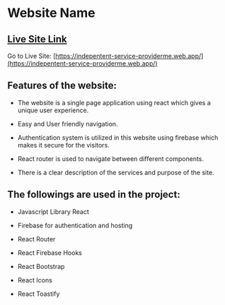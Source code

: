 # Website Name

## [Live Site Link](https://indepentent-service-providerme.web.app/)

Go to Live Site: [https://indepentent-service-providerme.web.app/](https://indepentent-service-providerme.web.app/)

## Features of the website:

- The website is a single page application using react which gives a unique user experience.

- Easy and User friendly navigation.

- Authentication system is utilized in this website using firebase which makes it secure for the visitors.

- React router is used to navigate between different components.

- There is a clear description of the services and purpose of the site.

## The followings are used in the project:

- Javascript Library React

- Firebase for authentication and hosting

- React Router

- React Firebase Hooks

- React Bootstrap

- React Icons

- React Toastify
